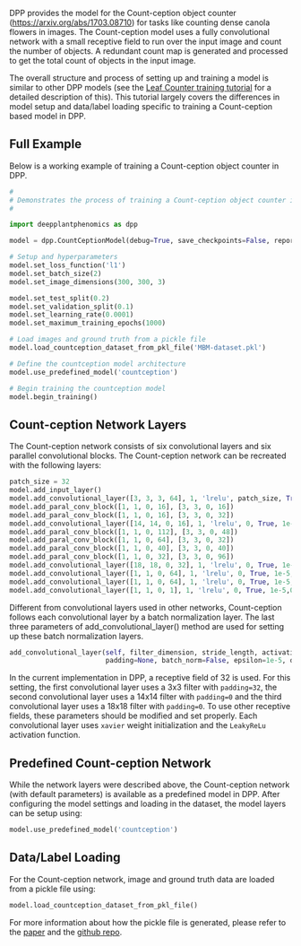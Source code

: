 DPP provides the model for the Count-ception object counter (https://arxiv.org/abs/1703.08710) for tasks like counting dense canola flowers in images. The Count-ception model uses a fully convolutional network with a small receptive field to run over the input image and count the number of objects. A redundant count map is generated and processed to get the total count of objects in the input image.

The overall structure and process of setting up and training a model is similar to other DPP models (see the [Leaf Counter training tutorial](Tutorial-Training-The-Leaf-Counter.md) for a detailed description of this). This tutorial largely covers the differences in model setup and data/label loading specific to training a Count-ception based model in DPP.

## Full Example

Below is a working example of training a Count-ception object counter in DPP. 

```python
#
# Demonstrates the process of training a Count-ception object counter in DPP.
#

import deepplantphenomics as dpp

model = dpp.CountCeptionModel(debug=True, save_checkpoints=False, report_rate=20)

# Setup and hyperparameters
model.set_loss_function('l1')
model.set_batch_size(2)
model.set_image_dimensions(300, 300, 3)

model.set_test_split(0.2)
model.set_validation_split(0.1)
model.set_learning_rate(0.0001)
model.set_maximum_training_epochs(1000)

# Load images and ground truth from a pickle file
model.load_countception_dataset_from_pkl_file('MBM-dataset.pkl')

# Define the countception model architecture
model.use_predefined_model('countception')

# Begin training the countception model
model.begin_training()
```

## Count-ception Network Layers

The Count-ception network consists of six convolutional layers and six parallel convolutional blocks. The Count-ception network can be recreated with the following layers:

```python
patch_size = 32
model.add_input_layer()
model.add_convolutional_layer([3, 3, 3, 64], 1, 'lrelu', patch_size, True, 1e-5, 0.9)
model.add_paral_conv_block([1, 1, 0, 16], [3, 3, 0, 16])
model.add_paral_conv_block([1, 1, 0, 16], [3, 3, 0, 32])
model.add_convolutional_layer([14, 14, 0, 16], 1, 'lrelu', 0, True, 1e-5,0.9)
model.add_paral_conv_block([1, 1, 0, 112], [3, 3, 0, 48])
model.add_paral_conv_block([1, 1, 0, 64], [3, 3, 0, 32])
model.add_paral_conv_block([1, 1, 0, 40], [3, 3, 0, 40])
model.add_paral_conv_block([1, 1, 0, 32], [3, 3, 0, 96])
model.add_convolutional_layer([18, 18, 0, 32], 1, 'lrelu', 0, True, 1e-5, 0.9)
model.add_convolutional_layer([1, 1, 0, 64], 1, 'lrelu', 0, True, 1e-5, 0.9)
model.add_convolutional_layer([1, 1, 0, 64], 1, 'lrelu', 0, True, 1e-5, 0.9)
model.add_convolutional_layer([1, 1, 0, 1], 1, 'lrelu', 0, True, 1e-5,0.9)
```
Different from convolutional layers used in other networks, Count-ception follows each convolutional layer by a batch normalization layer. The last three parameters of add_convolutional_layer() method are used for setting up these batch normalization layers.

```python
add_convolutional_layer(self, filter_dimension, stride_length, activation_function,
                        padding=None, batch_norm=False, epsilon=1e-5, decay=0.9)
```
In the current implementation in DPP, a receptive field of 32 is used. For this setting, the first convolutional layer uses a 3x3 filter with `padding=32`, the second convolutional layer uses a 14x14 filter with `padding=0` and the third convolutional layer uses a 18x18 filter with `padding=0`. To use other receptive fields, these parameters should be modified and set properly. Each convolutional layer uses `xavier` weight initialization and the `LeakyReLu` activation function.

## Predefined Count-ception Network

While the network layers were described above, the Count-ception network (with default parameters) is available as a predefined model in DPP. After configuring the model settings and loading in the dataset, the model layers can be setup using:

```python
model.use_predefined_model('countception')
```

## Data/Label Loading

For the Count-ception network, image and ground truth data are loaded from a pickle file using:

```python
model.load_countception_dataset_from_pkl_file()
```

For more information about how the pickle file is generated, please refer to the [paper](https://arxiv.org/abs/1703.08710) and the [github repo](https://github.com/roggirg/count-ception_mbm).


